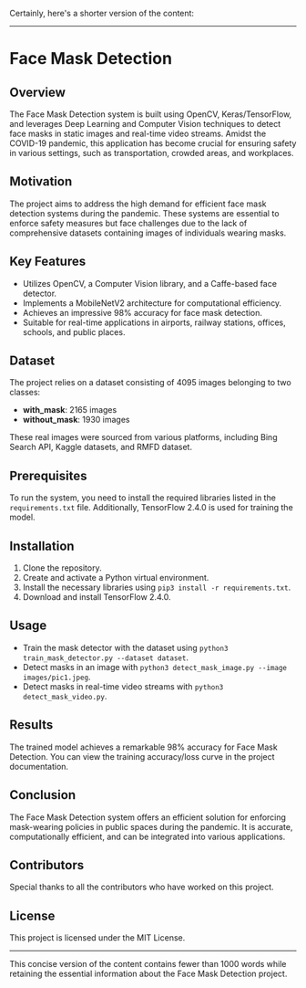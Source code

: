 Certainly, here's a shorter version of the content:

---

# Face Mask Detection

## Overview

The Face Mask Detection system is built using OpenCV, Keras/TensorFlow, and leverages Deep Learning and Computer Vision techniques to detect face masks in static images and real-time video streams. Amidst the COVID-19 pandemic, this application has become crucial for ensuring safety in various settings, such as transportation, crowded areas, and workplaces.

## Motivation

The project aims to address the high demand for efficient face mask detection systems during the pandemic. These systems are essential to enforce safety measures but face challenges due to the lack of comprehensive datasets containing images of individuals wearing masks.

## Key Features

- Utilizes OpenCV, a Computer Vision library, and a Caffe-based face detector.
- Implements a MobileNetV2 architecture for computational efficiency.
- Achieves an impressive 98% accuracy for face mask detection.
- Suitable for real-time applications in airports, railway stations, offices, schools, and public places.

## Dataset

The project relies on a dataset consisting of 4095 images belonging to two classes:
- **with_mask**: 2165 images
- **without_mask**: 1930 images

These real images were sourced from various platforms, including Bing Search API, Kaggle datasets, and RMFD dataset.

## Prerequisites

To run the system, you need to install the required libraries listed in the `requirements.txt` file. Additionally, TensorFlow 2.4.0 is used for training the model.

## Installation

1. Clone the repository.
2. Create and activate a Python virtual environment.
3. Install the necessary libraries using `pip3 install -r requirements.txt`.
4. Download and install TensorFlow 2.4.0.

## Usage

- Train the mask detector with the dataset using `python3 train_mask_detector.py --dataset dataset`.
- Detect masks in an image with `python3 detect_mask_image.py --image images/pic1.jpeg`.
- Detect masks in real-time video streams with `python3 detect_mask_video.py`.

## Results

The trained model achieves a remarkable 98% accuracy for Face Mask Detection. You can view the training accuracy/loss curve in the project documentation.

## Conclusion

The Face Mask Detection system offers an efficient solution for enforcing mask-wearing policies in public spaces during the pandemic. It is accurate, computationally efficient, and can be integrated into various applications.

## Contributors

Special thanks to all the contributors who have worked on this project.

## License

This project is licensed under the MIT License.

---

This concise version of the content contains fewer than 1000 words while retaining the essential information about the Face Mask Detection project.